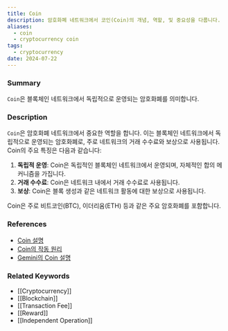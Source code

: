 ```yaml
---
title: Coin
description: 암호화폐 네트워크에서 코인(Coin)의 개념, 역할, 및 중요성을 다룹니다.
aliases:
  - coin
  - cryptocurrency coin
tags:
  - cryptocurrency
date: 2024-07-22
---
```

### Summary

`Coin`은 블록체인 네트워크에서 독립적으로 운영되는 암호화폐를 의미합니다.

### Description

`Coin`은 암호화폐 네트워크에서 중요한 역할을 합니다. 이는 블록체인 네트워크에서 독립적으로 운영되는 암호화폐로, 주로 네트워크의 거래 수수료와 보상으로 사용됩니다. Coin의 주요 특징은 다음과 같습니다:

1. **독립적 운영**: Coin은 독립적인 블록체인 네트워크에서 운영되며, 자체적인 합의 메커니즘을 가집니다.
2. **거래 수수료**: Coin은 네트워크 내에서 거래 수수료로 사용됩니다.
3. **보상**: Coin은 블록 생성과 같은 네트워크 활동에 대한 보상으로 사용됩니다.

Coin은 주로 비트코인(BTC), 이더리움(ETH) 등과 같은 주요 암호화폐를 포함합니다.

### References

- [Coin 설명](https://en.wikipedia.org/wiki/Cryptocurrency)
- [Coin의 작동 원리](https://ethereum.org/en/glossary/#coin)
- [Gemini의 Coin 설명](https://www.gemini.com/cryptopedia/search?query=coin)

### Related Keywords

- [[Cryptocurrency]]
- [[Blockchain]]
- [[Transaction Fee]]
- [[Reward]]
- [[Independent Operation]]
